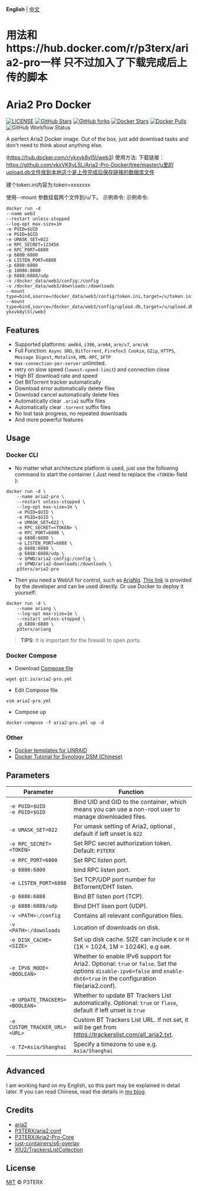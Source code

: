 **English** | [中文](https://p3terx.com/archives/docker-aria2-pro.html)
# 用法和https://hub.docker.com/r/p3terx/aria2-pro一样 只不过加入了下载完成后上传的脚本
# Aria2 Pro Docker

[![LICENSE](https://img.shields.io/github/license/P3TERX/Aria2-Pro-Docker?style=flat-square&label=LICENSE)](https://github.com/P3TERX/Aria2-Pro-Docker/blob/master/LICENSE)
[![GitHub Stars](https://img.shields.io/github/stars/P3TERX/Aria2-Pro-Docker.svg?style=flat-square&label=Stars&logo=github)](https://github.com/P3TERX/Aria2-Pro-Docker/stargazers)
[![GitHub forks](https://img.shields.io/github/forks/P3TERX/Aria2-Pro-Docker.svg?style=flat-square&label=Forks&logo=github)](https://github.com/P3TERX/Aria2-Pro-Docker/fork)
[![Docker Stars](https://img.shields.io/docker/stars/p3terx/aria2-pro.svg?style=flat-square&label=Stars&logo=docker)](https://hub.docker.com/r/p3terx/aria2-pro)
[![Docker Pulls](https://img.shields.io/docker/pulls/p3terx/aria2-pro.svg?style=flat-square&label=Pulls&logo=docker&color=orange)](https://hub.docker.com/r/p3terx/aria2-pro)
![GitHub Workflow Status](https://img.shields.io/github/workflow/status/P3TERX/Aria2-Pro-Docker/Docker%20images%20build%20test?label=Actions&logo=github&style=flat-square)

A perfect Aria2 Docker image. Out of the box, just add download tasks and don't need to think about anything else.

(https://hub.docker.com/r/ykxvk8yl5l/web3)
使用方法: 下载链接：https://github.com/ykxVK8yL5L/Aria2-Pro-Docker/tree/master/u里的upload.db文件放到本地这个是上传完成后保存链接的数据库文件

建个token.ini内容为:token=xxxxxxx

使用--mount 参数挂载两个文件到/u/下。 示例命令:
示例命令:
```
docker run -d
--name web3
--restart unless-stopped
--log-opt max-size=1m
-e PUID=$UID
-e PGID=$GID
-e UMASK_SET=022
-e RPC_SECRET=123456
-e RPC_PORT=6800
-p 6800:6800
-e LISTEN_PORT=6888
-p 6888:6888
-p 10086:8080
-p 6888:6888/udp
-v /docker_data/web3/config:/config
-v /docker_data/web3/downloads:/downloads
--mount type=bind,source=/docker_data/web3/config/token.ini,target=/u/token.ini
--mount type=bind,source=/docker_data/web3/config/upload.db,target=/u/upload.db
ykxvk8yl5l/web3
```

## Features

* Supported platforms: `amd64`, `i386`, `arm64`, `arm/v7`, `arm/v6`
* Full Function: `Async DNS`, `BitTorrent`, `Firefox3 Cookie`, `GZip`, `HTTPS`, `Message Digest`, `Metalink`, `XML-RPC`, `SFTP`
* `max-connection-per-server` unlimited.
* retry on slow speed (`lowest-speed-limit`) and connection close
* High BT download rate and speed
* Get BitTorrent tracker automatically
* Download error automatically delete files
* Download cancel automatically delete files
* Automatically clear `.aria2` suffix files
* Automatically clear `.torrent` suffix files
* No lost task progress, no repeated downloads
* And more powerful features

## Usage

### Docker CLI

- No matter what architecture platform is used, just use the following command to start the container ( Just need to replace the `<TOKEN>` field ):
```
docker run -d \
    --name aria2-pro \
    --restart unless-stopped \
    --log-opt max-size=1m \
    -e PUID=$UID \
    -e PGID=$GID \
    -e UMASK_SET=022 \
    -e RPC_SECRET=<TOKEN> \
    -e RPC_PORT=6800 \
    -p 6800:6800 \
    -e LISTEN_PORT=6888 \
    -p 6888:6888 \
    -p 6888:6888/udp \
    -v $PWD/aria2-config:/config \
    -v $PWD/aria2-downloads:/downloads \
    p3terx/aria2-pro
```

- Then you need a WebUI for control, such as [AriaNg](https://github.com/mayswind/AriaNg). [This link](http://ariang.mayswind.net/latest) is provided by the developer and can be used directly. Or use Docker to deploy it yourself:
```
docker run -d \
    --name ariang \
    --log-opt max-size=1m \
    --restart unless-stopped \
    -p 6880:6880 \
    p3terx/ariang
```

> **TIPS:** It is important for the firewall to open ports.

### Docker Compose

- Download [Compose file](https://github.com/P3TERX/Aria2-Pro-Docker/blob/master/docker-compose.yml)
```
wget git.io/aria2-pro.yml
```

- Edit Compose file
```
vim aria2-pro.yml
```

- Compose up
```
docker-compose -f aria2-pro.yml up -d
```

### Other

- [Docker templates for UNRAID](https://github.com/P3TERX/unraid-docker-templates)
- [Docker Tutorial for Synology DSM (Chinese)](https://p3terx.com/archives/synology-nas-docker-advanced-tutorial-deploy-aria2-pro.html)

## Parameters

| Parameter                        | Function                                                                                                                                                                  |
| -------------------------------- | ------------------------------------------------------------------------------------------------------------------------------------------------------------------------- |
| `-e PUID=$UID`<br>`-e PGID=$GID` | Bind UID and GID to the container, which means you can use a non-root user to manage downloaded files.                                                                    |
| `-e UMASK_SET=022`               | For umask setting of Aria2, optional , default if left unset is `022`                                                                                                     |
| `-e RPC_SECRET=<TOKEN>`          | Set RPC secret authorization token. Default: `P3TERX`                                                                                                                     |
| `-e RPC_PORT=6800`               | Set RPC listen port.                                                                                                                                                      |
| `-p 6800:6800`                   | bind RPC listen port.                                                                                                                                                     |
| `-e LISTEN_PORT=6888`            | Set TCP/UDP port number for BitTorrent/DHT listen.                                                                                                                        |
| `-p 6888:6888`                   | Bind BT listen port (TCP).                                                                                                                                                |
| `-p 6888:6888/udp`               | Bind DHT lisen port (UDP).                                                                                                                                                |
| `-v <PATH>:/config`              | Contains all relevant configuration files.                                                                                                                                |
| `-v <PATH>:/downloads`           | Location of downloads on disk.                                                                                                                                            |
| `-e DISK_CACHE=<SIZE>`           | Set up disk cache. SIZE can include `K` or `M` (1K = 1024, 1M = 1024K), e.g `64M`.                                                                                        |
| `-e IPV6_MODE=<BOOLEAN>`         | Whether to enable IPv6 support for Aria2. Optional: `true` or `false`. Set the options `disable-ipv6=false` and `enable-dht6=true` in the configuration file(aria2.conf). |
| `-e UPDATE_TRACKERS=<BOOLEAN>`   | Whether to update BT Trackers List automatically. Optional: `true` or `flase`, default if left unset is `true`                                                            |
| `-e CUSTOM_TRACKER_URL=<URL>`    | Custom BT Trackers List URL. If not set, it will be get from https://trackerslist.com/all_aria2.txt.                                                                      |
| `-e TZ=Asia/Shanghai`            | Specify a timezone to use e.g. `Asia/Shanghai`                                                                                                                            |

## Advanced

I am working hard on my English, so this part may be explained in detail later. If you can read Chinese, read the details in [my blog](https://p3terx.com/archives/docker-aria2-pro.html).

## Credits

* [aria2](https://github.com/aria2/aria2)
* [P3TERX/aria2.conf](https://github.com/P3TERX/aria2.conf)
* [P3TERX/Aria2-Pro-Core](https://github.com/P3TERX/Aria2-Pro-Core)
* [just-containers/s6-overlay](https://github.com/just-containers/s6-overlay)
* [XIU2/TrackersListCollection](https://github.com/XIU2/TrackersListCollection)

## License

[MIT](https://github.com/P3TERX/Aria2-Pro-Docker/blob/master/LICENSE) © P3TERX

